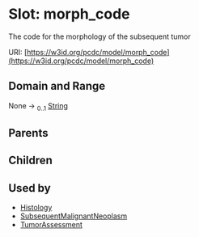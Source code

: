 
# Slot: morph_code


The code for the morphology of the subsequent tumor

URI: [https://w3id.org/pcdc/model/morph_code](https://w3id.org/pcdc/model/morph_code)


## Domain and Range

None &#8594;  <sub>0..1</sub> [String](types/String.md)

## Parents


## Children


## Used by

 * [Histology](Histology.md)
 * [SubsequentMalignantNeoplasm](SubsequentMalignantNeoplasm.md)
 * [TumorAssessment](TumorAssessment.md)
